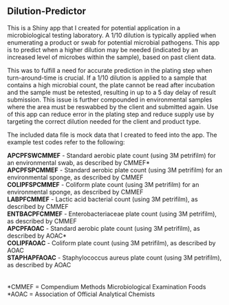 ## Dilution-Predictor

This is a Shiny app that I created for potential application in a microbiological testing laboratory.
A 1/10 dilution is typically applied when enumerating a product or swab for potential microbial pathogens.
This app is to predict when a higher dilution may be needed (indicated by an increased level of microbes within the sample),
based on past client data.

This was to fulfill a need for accurate prediction in the plating step when turn-around-time is crucial. 
If a 1/10 dilution is applied to a sample that contains a high microbial count, 
the plate cannot be read after incubation and the sample must be retested, resulting in up to a 5 day delay of result submission.
This issue is further compounded in environmental samples where the area must be reswabbed by the client and submitted again.
Use of this app can reduce error in the plating step and reduce supply use by targeting the correct dilution needed for the client and product type.

The included data file is mock data that I created to feed into the app.
The example test codes refer to the following:

__APCPFSWCMMEF__ - Standard aerobic plate count (using 3M petrifilm) for an environmental swab, as described by CMMEF*<br>
__APCPFSPCMMEF__ - Standard aerobic plate count (using 3M petrifilm) for an environmental sponge, as described by CMMEF<br>
__COLIPFSPCMMEF__ - Coliform plate count (using 3M petrifilm) for an environmental sponge, as described by CMMEF<br>
__LABPFCMMEF__ - Lactic acid bacterial count (using 3M petrifilm), as described by CMMEF<br>
__ENTBACPFCMMEF__ - Enterobacteriaceae plate count (using 3M petrifilm), as described by CMMEF<br>
__APCPFAOAC__ - Standard aerobic plate count (using 3M petrifilm), as described by AOAC*<br>
__COLIPFAOAC__ - Coliform plate count (using 3M petrifilm), as described by AOAC<br>
__STAPHAPFAOAC__ - Staphylococcus aureus plate count (using 3M petrifilm), as described by AOAC<br>
<br><br>
*CMMEF = Compendium Methods Microbiological Examination Foods<br>
*AOAC = Association of Official Analytical Chemists
